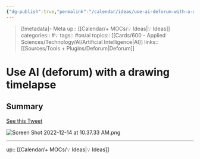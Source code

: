 ```yaml
---
{"dg-publish":true,"permalink":"/calendar/ideas/use-ai-deforum-with-a-drawing-timelapse/"}
---
```


> [!metadata]- Meta
> up:: [[Calendar/+ MOCs/💡 Ideas\|💡 Ideas]]
> categories:: #💡
> tags::  #on/ai 
> topics:: [[Cards/600 - Applied Sciences/Technology/AI/Artificial Intelligence\|AI]]
> links:: [[Sources/Tools + Plugins/Deforum\|Deforum]]

# Use AI (deforum) with a drawing timelapse

## Summary

[See this Tweet](https://twitter.com/eatpaint3000/status/1602678163548811266?s=57&t=rd--hDTdiMytK0sw9tPwhg)

![Screen Shot 2022-12-14 at 10.37.33 AM.png](/img/user/Extras/Attachments/Screen%20Shot%202022-12-14%20at%2010.37.33%20AM.png)

---
up:: [[Calendar/+ MOCs/💡 Ideas\|💡 Ideas]]

